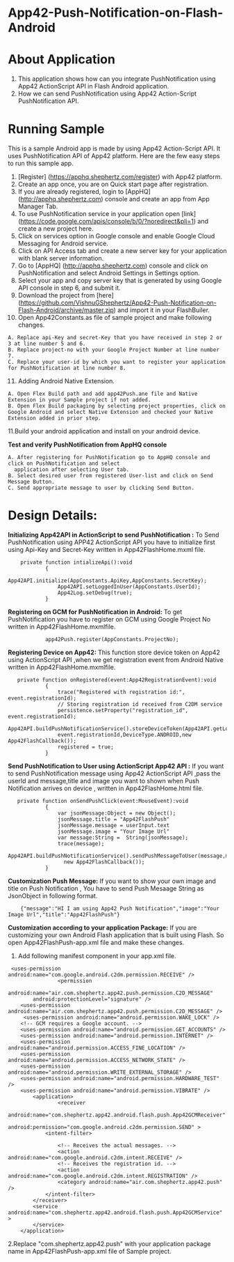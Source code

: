 App42-Push-Notification-on-Flash-Android
=========================================
# About Application

1. This application shows how can you integrate PushNotification using App42 ActionScript API in Flash Android application.
2. How we can send PushNotification using App42 Action-Script PushNotification API.


# Running Sample

This is a sample Android app is made by using App42 Action-Script API. It uses PushNotification API of App42 platform.
Here are the few easy steps to run this sample app.

1. [Register] (https://apphq.shephertz.com/register) with App42 platform.
2. Create an app once, you are on Quick start page after registration.
3. If you are already registered, login to [AppHQ] (http://apphq.shephertz.com) console and create an app from App Manager Tab.
4. To use PushNotification service in your application open [link] (https://code.google.com/apis/console/b/0/?noredirect&pli=1) and create a new project here.
5. Click on services option in Google console and enable Google Cloud Messaging for Android service.
6. Click on API Access tab and create a new server key for your application with blank server information.
7. Go to [AppHQ] (http://apphq.shephertz.com) console and click on PushNotification and select Android Settings in Settings option.
8. Select your app and copy server key that is generated by using Google API console in step 6, and submit it.
9. Download the project from [here] (https://github.com/VishnuGShephertz/App42-Push-Notification-on-Flash-Android/archive/master.zip) and import it in your FlashBuiler.
10. Open App42Constants.as file of sample project and make following changes.

```
A. Replace api-Key and secret-Key that you have received in step 2 or 3 at line number 5 and 6.
B. Replace project-no with your Google Project Number at line number 7.
C. Replace your user-id by which you want to register your application for PushNotification at line number 8.
```
11. Adding Android Native Extension.

```
A. Open Flex Build path and add app42Push.ane file and Native Extension in your Sample project if not added.
B. Open Flex Build packaging by selecting project properties, click on Google Android and select Native Extension and checked your Native Extension added in prior step.
```
11.Build your android application and install on your android device.

__Test and verify PushNotification from AppHQ console__
 
```
A. After registering for PushNotification go to AppHQ console and click on PushNotification and select
  application after selecting User tab.
B. Select desired user from registered User-list and click on Send Message Button.
C. Send appropriate message to user by clicking Send Button.

```
# Design Details:
__Initializing App42API in ActionScript to send PushNotification :__ To Send PushNotification using APP42 ActionScript API you have to initialize first using Api-Key and Secret-Key written in App42FlashHome.mxml file.
 
```
    private function intializeApi():void
            {
                App42API.initialize(AppConstants.ApiKey,AppConstants.SecretKey);
                App42API.setLoggedInUser(AppConstants.UserId);
                App42Log.setDebug(true);
            }

```

__Registering on GCM for PushNotification in Android:__ To get PushNotification you have to register on GCM using Google Project No written in App42FlashHome.mxmlfile.
 
```
            app42Push.register(AppConstants.ProjectNo);

```
__Registering Device on App42:__ This function store device token on App42 using ActionScript API ,when we get registration event from Android Native written in App42FlashHome.mxmlfile.

```
   private function onRegistered(event:App42RegistrationEvent):void
            {
                trace("Registered with registration id:", event.registrationId);
                // Storing registration id received from C2DM service
                persistence.setProperty("registration_id", event.registrationId);
                App42API.buildPushNotificationService().storeDeviceToken(App42API.getLoggedInUser(),
                event.registrationId,DeviceType.ANDROID,new App42FlashCallback());
                registered = true;
            }

```


__Send PushNotification to User using ActionScript App42 API :__ If you want to send PushNotification message using App42 ActionScript API ,pass the userId and message,title and image you want to shown when Push Notification arrives on device , written in App42FlashHome.html file.
 
```
   private function onSendPushClick(event:MouseEvent):void
			{
				var jsonMessage:Object = new Object();
				jsonMessage.title = "App42FlashPush"
				jsonMessage.message = userInput.text
				jsonMessage.image = "Your Image Url"	
				var message:String =  String(jsonMessage);
				trace(message);
              App42API.buildPushNotificationService().sendPushMessageToUser(message,messageInput.text,
				  new App42FlashCallback());
			}

```

__Customization Push Message:__ If you want to show your own image and title on Push Notification , You have to send Push Mesaage String as JsonObject in following format.
 
```
    {"message":"HI I am using App42 Push Notification","image":"Your Image Url","title":"App42FlashPush"}

```

__Customization according to your application Package:__ If you are customizing your own Android Flash application that is built using Flash.
So open App42FlashPush-app.xml file and make these changes.

1. Add following manifest component in your app.xml file.

```
 <uses-permission android:name="com.google.android.c2dm.permission.RECEIVE" />
                <permission
        android:name="air.com.shephertz.app42.push.permission.C2D_MESSAGE"
        android:protectionLevel="signature" />
    <uses-permission android:name="air.com.shephertz.app42.push.permission.C2D_MESSAGE" />
     <uses-permission android:name="android.permission.WAKE_LOCK" />
    <!-- GCM requires a Google account. -->
    <uses-permission android:name="android.permission.GET_ACCOUNTS" />
    <uses-permission android:name="android.permission.INTERNET" />
    <uses-permission android:name="android.permission.ACCESS_FINE_LOCATION" />
    <uses-permission android:name="android.permission.ACCESS_NETWORK_STATE" />
    <uses-permission android:name="android.permission.WRITE_EXTERNAL_STORAGE" />
    <uses-permission android:name="android.permission.HARDWARE_TEST" />
    <uses-permission android:name="android.permission.VIBRATE" />
        <application>
                <receiver
            android:name="com.shephertz.app42.android.flash.push.App42GCMReceiver"
            android:permission="com.google.android.c2dm.permission.SEND" >
            <intent-filter>

                <!-- Receives the actual messages. -->
                <action android:name="com.google.android.c2dm.intent.RECEIVE" />
                <!-- Receives the registration id. -->
                <action android:name="com.google.android.c2dm.intent.REGISTRATION" />
                <category android:name="air.com.shephertz.app42.push" />
            </intent-filter>
        </receiver>
        <service android:name="com.shephertz.app42.android.flash.push.App42GCMService" >
        </service>
    </application>

```

2.Replace "com.shephertz.app42.push" with your application package name in App42FlashPush-app.xml file of Sample project.
